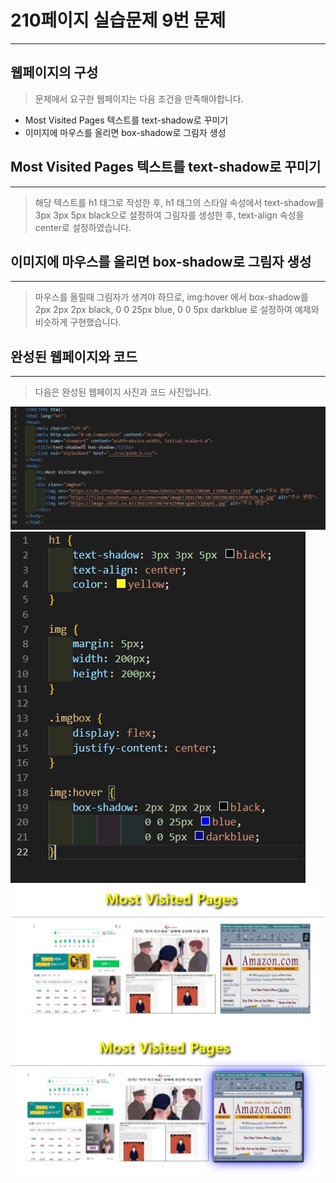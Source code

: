 # 210페이지 실습문제 9번 문제

-----------------------------

## 웹페이지의 구성

> 문제에서 요구한 웹페이지는 다음 조건을 만족해야합니다.

+ Most Visited Pages 텍스트를 text-shadow로 꾸미기
+ 이미지에 마우스를 올리면 box-shadow로 그림자 생성

## Most Visited Pages 텍스트를 text-shadow로 꾸미기

-----------------------------

> 해당 텍스트를 h1 태그로 작성한 후, h1 태그의 스타일 속성에서 text-shadow를 3px 3px 5px black으로 설정하여 그림자를 생성한 후, text-align 속성을 center로 설정하였습니다.

## 이미지에 마우스를 올리면 box-shadow로 그림자 생성

-----------------------------

> 마우스를 올릴때 그림자가 생겨야 하므로, img:hover 에서 box-shadow를 2px 2px 2px black, 0 0 25px blue, 0 0 5px darkblue 로 설정하여 예제와 비슷하게 구현했습니다.

## 완성된 웹페이지와 코드

-----------------------------

> 다음은 완성된 웹페이지 사진과 코드 사진입니다.

<img src="./image/p210_9코드.png">
<img src="./image/p210_9스타일.png">
<img src="./image/p210_9웹페이지1.png">
<img src="./image/p210_9웹페이지2.png">
